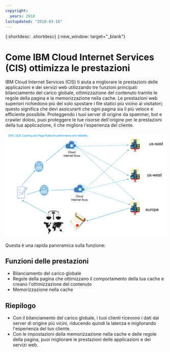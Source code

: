 ```yaml
---
copyright:
  years: 2018
lastupdated: "2018-03-16"
---
```


{:shortdesc: .shortdesc}
{:new_window: target="_blank"}

# Come IBM Cloud Internet Services (CIS) ottimizza le prestazioni

IBM Cloud Internet Services (CIS) ti aiuta a migliorare le prestazioni delle applicazioni e dei servizi web utilizzando tre funzioni principali: bilanciamento del carico globale, ottimizzazione del contenuto tramite le regole della pagina e la memorizzazione nella cache. Le prestazioni web superiori richiedono più del solo spostare i file statici più vicino ai visitatori; questo significa che devi assicurarti che ogni pagina sia il più veloce e efficiente possibile. Proteggendo i tuoi server di origine da spammer, bot e crawler dolosi, puoi proteggere le tue risorse dell'origine per le prestazioni della tua applicazione, il che migliora l'esperienza del cliente.

![performance-graphic.png](images/performance-graphic.png)

Questa è una rapida panoramica sulla funzione:

## Funzioni delle prestazioni

 * Bilanciamento del carico globale 
 * Regole della pagina che ottimizzano il comportamento della tua cache e creano l'ottimizzazione del contenuto
 * Memorizzazione nella cache

## Riepilogo

 * Con il bilanciamento del carico globale, i tuoi clienti ricevono i dati dai server di origine più vicini, riducendo quindi la latenza e migliorando l'esperienza del tuo cliente.
 * Con le impostazioni della memorizzazione nella cache e delle regole della pagina, puoi migliorare le prestazioni delle applicazioni e dei servizi web.
